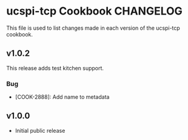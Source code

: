 ucspi-tcp Cookbook CHANGELOG
=======================
This file is used to list changes made in each version of the ucspi-tcp cookbook.


v1.0.2
------
This release adds test kitchen support.

### Bug

- [COOK-2888]: Add name to metadata

v1.0.0
------
- Initial public release
